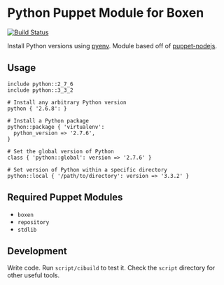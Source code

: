 # Python Puppet Module for Boxen

[![Build Status](https://travis-ci.org/mloberg/puppet-python.png?branch=master)](https://travis-ci.org/mloberg/puppet-python)

Install Python versions using [pyenv](https://github.com/yyuu/pyenv). Module based off of [puppet-nodejs](https://github.com/boxen/puppet-nodejs).

## Usage

```puppet
include python::2_7_6
include python::3_3_2

# Install any arbitrary Python version
python { '2.6.8': }

# Install a Python package
python::package { 'virtualenv':
  python_version => '2.7.6',
}

# Set the global version of Python
class { 'python::global': version => '2.7.6' }

# Set version of Python within a specific directory
python::local { '/path/to/directory': version => '3.3.2' }
```

## Required Puppet Modules

* `boxen`
* `repository`
* `stdlib`

## Development

Write code. Run `script/cibuild` to test it. Check the `script`
directory for other useful tools.
